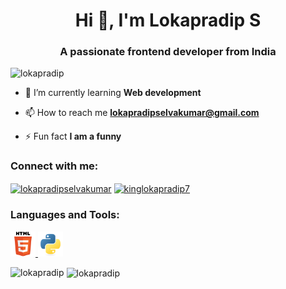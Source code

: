 
<h1 align="center">Hi 👋, I'm Lokapradip S</h1>
<h3 align="center">A passionate frontend developer from India</h3>

<p align="left"> <img src="https://komarev.com/ghpvc/?username=lokapradip&label=Profile%20views&color=0e75b6&style=flat" alt="lokapradip" /> </p>

- 🌱 I’m currently learning **Web development**

- 📫 How to reach me **lokapradipselvakumar@gmail.com**

- ⚡ Fun fact **I am a funny**

<h3 align="left">Connect with me:</h3>
<p align="left">
<a href="https://linkedin.com/in/lokapradipselvakumar" target="blank"><img align="center" src="https://raw.githubusercontent.com/rahuldkjain/github-profile-readme-generator/master/src/images/icons/Social/linked-in-alt.svg" alt="lokapradipselvakumar" height="30" width="40" /></a>
<a href="https://instagram.com/kinglokapradip7" target="blank"><img align="center" src="https://raw.githubusercontent.com/rahuldkjain/github-profile-readme-generator/master/src/images/icons/Social/instagram.svg" alt="kinglokapradip7" height="30" width="40" /></a>
</p>

<h3 align="left">Languages and Tools:</h3>
<p align="left"> <a href="https://www.w3.org/html/" target="_blank" rel="noreferrer"> <img src="https://raw.githubusercontent.com/devicons/devicon/master/icons/html5/html5-original-wordmark.svg" alt="html5" width="40" height="40"/> </a> <a href="https://www.python.org" target="_blank" rel="noreferrer"> <img src="https://raw.githubusercontent.com/devicons/devicon/master/icons/python/python-original.svg" alt="python" width="40" height="40"/> </a> </p>

<p><img align="left" src="https://github-readme-stats.vercel.app/api/top-langs?username=lokapradip&show_icons=true&locale=en&layout=compact" alt="lokapradip" /></p>

<p>&nbsp;<img align="center" src="https://github-readme-stats.vercel.app/api?username=lokapradip&show_icons=true&locale=en" alt="lokapradip" /></p>
